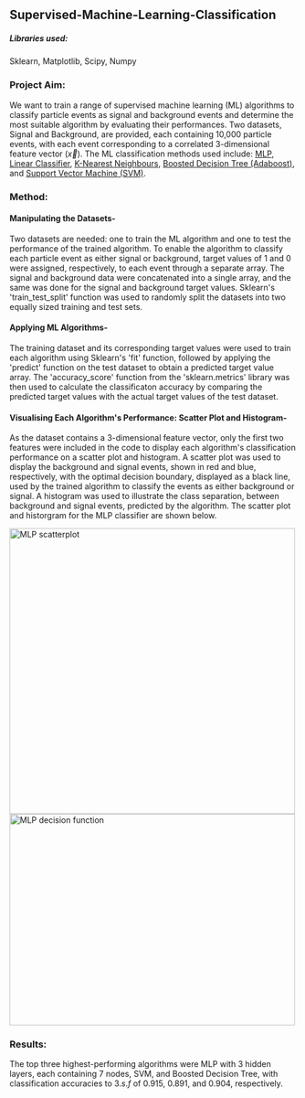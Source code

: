 ## Supervised-Machine-Learning-Classification

##### Libraries used: 
Sklearn, Matplotlib, Scipy, Numpy


### Project Aim: 

We want to train a range of supervised machine learning (ML) algorithms to classify particle events as signal and background events and determine the most suitable algorithm by evaluating their performances. 
Two datasets, Signal and Background, are provided, each containing 10,000 particle events, with each event corresponding to a correlated 3-dimensional feature vector ($\vec{x}$). 
The ML classification methods used include: [MLP](https://github.com/Mayap2803/Supervised-Machine-Learning--Classification/blob/main/MLP%20classifier.ipynb), [Linear Classifier](https://github.com/Mayap2803/Supervised-Machine-Learning--Classification/blob/main/Linear_classifier.ipynb), [K-Nearest Neighbours](https://github.com/Mayap2803/Supervised-Machine-Learning--Classification/blob/main/K_Nearest_Neighbour_Classifier.ipynb), [Boosted Decision Tree (Adaboost)](https://github.com/Mayap2803/Supervised-Machine-Learning--Classification/blob/main/Boosted_decision_tree_classifier.ipynb), and [Support Vector Machine (SVM)](https://github.com/Mayap2803/Supervised-Machine-Learning--Classification/blob/main/Support_vector_machine_classifier.ipynb).



### Method:

#### Manipulating the Datasets-
Two datasets are needed: one to train the ML algorithm and one to test the performance of the trained algorithm. 
To enable the algorithm to classify each particle event as either signal or background, target values of 1 and 0 were assigned, respectively, to each event through a separate array. 
The signal and background data were concatenated into a single array, and the same was done for the signal and background target values. 
Sklearn's 'train_test_split' function was used to randomly split the datasets into two equally sized training and test sets. 


#### Applying ML Algorithms-
The training dataset and its corresponding target values were used to train each algorithm using Sklearn's 'fit' function, followed by applying the 'predict' function on the test dataset to obtain a predicted target value array. 
The 'accuracy_score' function from the 'sklearn.metrics' library was then used to calculate the classificaton accuracy by comparing the predicted target values with the actual target values of the test dataset.


#### Visualising Each Algorithm's Performance: Scatter Plot and Histogram-
As the dataset contains a 3-dimensional feature vector, only the first two features were included in the code to display each algorithm's classification performance on a scatter plot and histogram. 
A scatter plot was used to display the background and signal events, shown in red and blue, respectively, with the optimal decision boundary, displayed as a black line, used by the trained algorithm to classify the events as either background or signal.
A histogram was used to illustrate the class separation, between background and signal events, predicted by the algorithm. The scatter plot and historgram for the MLP classifier are shown below.

<img src="https://github.com/user-attachments/assets/f532cdf2-ba35-42c5-9c49-9eb59266953a" alt="MLP scatterplot" width="500" height="500">
<img src="https://github.com/user-attachments/assets/8aeb7a40-b424-447c-98ed-2c73fecd5c29" alt="MLP decision function" width="500" height="370">





### Results:

The top three highest-performing algorithms were MLP with 3 hidden layers, each containing 7 nodes, SVM, and Boosted Decision Tree, with classification accuracies to $3.s.f$ of $0.915$, $0.891$, and $0.904$, respectively. 
